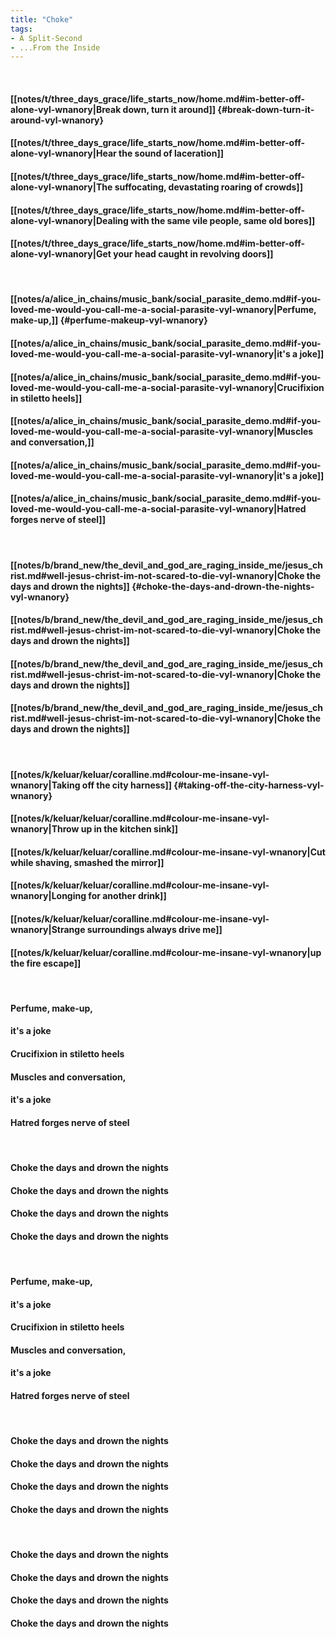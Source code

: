 ```yaml
---
title: "Choke"
tags:
- A Split-Second
- ...From the Inside
---
```

&nbsp;
#### [[notes/t/three_days_grace/life_starts_now/home.md#im-better-off-alone-vyl-wnanory|Break down, turn it around]] {#break-down-turn-it-around-vyl-wnanory}
#### [[notes/t/three_days_grace/life_starts_now/home.md#im-better-off-alone-vyl-wnanory|Hear the sound of laceration]]
#### [[notes/t/three_days_grace/life_starts_now/home.md#im-better-off-alone-vyl-wnanory|The suffocating, devastating roaring of crowds]]
#### [[notes/t/three_days_grace/life_starts_now/home.md#im-better-off-alone-vyl-wnanory|Dealing with the same vile people, same old bores]]
#### [[notes/t/three_days_grace/life_starts_now/home.md#im-better-off-alone-vyl-wnanory|Get your head caught in revolving doors]]
&nbsp;
#### [[notes/a/alice_in_chains/music_bank/social_parasite_demo.md#if-you-loved-me-would-you-call-me-a-social-parasite-vyl-wnanory|Perfume, make-up,]] {#perfume-makeup-vyl-wnanory}
#### [[notes/a/alice_in_chains/music_bank/social_parasite_demo.md#if-you-loved-me-would-you-call-me-a-social-parasite-vyl-wnanory|it's a joke]]
#### [[notes/a/alice_in_chains/music_bank/social_parasite_demo.md#if-you-loved-me-would-you-call-me-a-social-parasite-vyl-wnanory|Crucifixion in stiletto heels]]
#### [[notes/a/alice_in_chains/music_bank/social_parasite_demo.md#if-you-loved-me-would-you-call-me-a-social-parasite-vyl-wnanory|Muscles and conversation,]]
#### [[notes/a/alice_in_chains/music_bank/social_parasite_demo.md#if-you-loved-me-would-you-call-me-a-social-parasite-vyl-wnanory|it's a joke]]
#### [[notes/a/alice_in_chains/music_bank/social_parasite_demo.md#if-you-loved-me-would-you-call-me-a-social-parasite-vyl-wnanory|Hatred forges nerve of steel]]
&nbsp;
#### [[notes/b/brand_new/the_devil_and_god_are_raging_inside_me/jesus_christ.md#well-jesus-christ-im-not-scared-to-die-vyl-wnanory|Choke the days and drown the nights]] {#choke-the-days-and-drown-the-nights-vyl-wnanory}
#### [[notes/b/brand_new/the_devil_and_god_are_raging_inside_me/jesus_christ.md#well-jesus-christ-im-not-scared-to-die-vyl-wnanory|Choke the days and drown the nights]]
#### [[notes/b/brand_new/the_devil_and_god_are_raging_inside_me/jesus_christ.md#well-jesus-christ-im-not-scared-to-die-vyl-wnanory|Choke the days and drown the nights]]
#### [[notes/b/brand_new/the_devil_and_god_are_raging_inside_me/jesus_christ.md#well-jesus-christ-im-not-scared-to-die-vyl-wnanory|Choke the days and drown the nights]]
&nbsp;
#### [[notes/k/keluar/keluar/coralline.md#colour-me-insane-vyl-wnanory|Taking off the city harness]] {#taking-off-the-city-harness-vyl-wnanory}
#### [[notes/k/keluar/keluar/coralline.md#colour-me-insane-vyl-wnanory|Throw up in the kitchen sink]]
#### [[notes/k/keluar/keluar/coralline.md#colour-me-insane-vyl-wnanory|Cut while shaving, smashed the mirror]]
#### [[notes/k/keluar/keluar/coralline.md#colour-me-insane-vyl-wnanory|Longing for another drink]]
#### [[notes/k/keluar/keluar/coralline.md#colour-me-insane-vyl-wnanory|Strange surroundings always drive me]]
#### [[notes/k/keluar/keluar/coralline.md#colour-me-insane-vyl-wnanory|up the fire escape]]
&nbsp;
#### Perfume, make-up,
#### it's a joke
#### Crucifixion in stiletto heels
#### Muscles and conversation,
#### it's a joke
#### Hatred forges nerve of steel
&nbsp;
#### Choke the days and drown the nights
#### Choke the days and drown the nights
#### Choke the days and drown the nights
#### Choke the days and drown the nights
&nbsp;
#### Perfume, make-up,
#### it's a joke
#### Crucifixion in stiletto heels
#### Muscles and conversation,
#### it's a joke
#### Hatred forges nerve of steel
&nbsp;
#### Choke the days and drown the nights
#### Choke the days and drown the nights
#### Choke the days and drown the nights
#### Choke the days and drown the nights
&nbsp;
#### Choke the days and drown the nights
#### Choke the days and drown the nights
#### Choke the days and drown the nights
#### Choke the days and drown the nights
